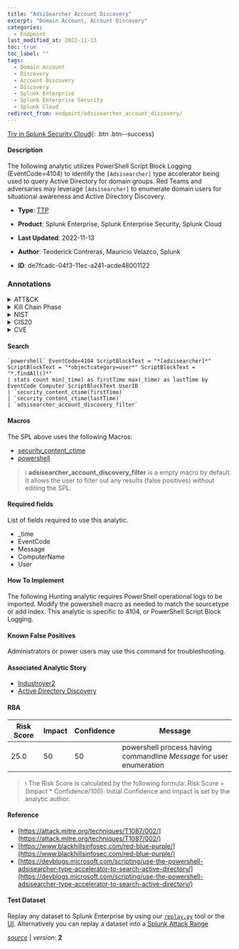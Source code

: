 ```yaml
---
title: "AdsiSearcher Account Discovery"
excerpt: "Domain Account, Account Discovery"
categories:
  - Endpoint
last_modified_at: 2022-11-13
toc: true
toc_label: ""
tags:
  - Domain Account
  - Discovery
  - Account Discovery
  - Discovery
  - Splunk Enterprise
  - Splunk Enterprise Security
  - Splunk Cloud
redirect_from: endpoint/adsisearcher_account_discovery/
---
```




[Try in Splunk Security Cloud](https://www.splunk.com/en_us/cyber-security.html){: .btn .btn--success}

#### Description

The following analytic utilizes PowerShell Script Block Logging (EventCode=4104) to identify the `[Adsisearcher]` type accelerator being used to query Active Directory for domain groups. Red Teams and adversaries may leverage `[Adsisearcher]` to enumerate domain users for situational awareness and Active Directory Discovery.

- **Type**: [TTP](https://github.com/splunk/security_content/wiki/Detection-Analytic-Types)
- **Product**: Splunk Enterprise, Splunk Enterprise Security, Splunk Cloud

- **Last Updated**: 2022-11-13
- **Author**: Teoderick Contreras, Mauricio Velazco, Splunk
- **ID**: de7fcadc-04f3-11ec-a241-acde48001122

### Annotations
<details>
  <summary>ATT&CK</summary>

<div markdown="1">

#### [ATT&CK](https://attack.mitre.org/)

| ID          | Technique   | Tactic         |
| ----------- | ----------- |--------------- |
| [T1087.002](https://attack.mitre.org/techniques/T1087/002/) | Domain Account | Discovery |

| [T1087](https://attack.mitre.org/techniques/T1087/) | Account Discovery | Discovery |

</div>
</details>


<details>
  <summary>Kill Chain Phase</summary>

<div markdown="1">

* Exploitation


</div>
</details>


<details>
  <summary>NIST</summary>

<div markdown="1">

* DE.CM



</div>
</details>

<details>
  <summary>CIS20</summary>

<div markdown="1">

* CIS 10



</div>
</details>

<details>
  <summary>CVE</summary>

<div markdown="1">


</div>
</details>


#### Search

```
`powershell` EventCode=4104 ScriptBlockText = "*[adsisearcher]*" ScriptBlockText = "*objectcategory=user*" ScriptBlockText = "*.findAll()*" 
| stats count min(_time) as firstTime max(_time) as lastTime by EventCode Computer ScriptBlockText UserID 
| `security_content_ctime(firstTime)` 
| `security_content_ctime(lastTime)` 
| `adsisearcher_account_discovery_filter`
```

#### Macros
The SPL above uses the following Macros:
* [security_content_ctime](https://github.com/splunk/security_content/blob/develop/macros/security_content_ctime.yml)
* [powershell](https://github.com/splunk/security_content/blob/develop/macros/powershell.yml)

> :information_source:
> **adsisearcher_account_discovery_filter** is a empty macro by default. It allows the user to filter out any results (false positives) without editing the SPL.



#### Required fields
List of fields required to use this analytic.
* _time
* EventCode
* Message
* ComputerName
* User



#### How To Implement
The following Hunting analytic requires PowerShell operational logs to be imported. Modify the powershell macro as needed to match the sourcetype or add index. This analytic is specific to 4104, or PowerShell Script Block Logging.
#### Known False Positives
Administrators or power users may use this command for troubleshooting.

#### Associated Analytic Story
* [Industroyer2](/stories/industroyer2)
* [Active Directory Discovery](/stories/active_directory_discovery)




#### RBA

| Risk Score  | Impact      | Confidence   | Message      |
| ----------- | ----------- |--------------|--------------|
| 25.0 | 50 | 50 | powershell process having commandline $Message$ for user enumeration |


> :information_source:
> The Risk Score is calculated by the following formula: Risk Score = (Impact * Confidence/100). Initial Confidence and Impact is set by the analytic author.


#### Reference

* [https://attack.mitre.org/techniques/T1087/002/](https://attack.mitre.org/techniques/T1087/002/)
* [https://www.blackhillsinfosec.com/red-blue-purple/](https://www.blackhillsinfosec.com/red-blue-purple/)
* [https://devblogs.microsoft.com/scripting/use-the-powershell-adsisearcher-type-accelerator-to-search-active-directory/](https://devblogs.microsoft.com/scripting/use-the-powershell-adsisearcher-type-accelerator-to-search-active-directory/)



#### Test Dataset
Replay any dataset to Splunk Enterprise by using our [`replay.py`](https://github.com/splunk/attack_data#using-replaypy) tool or the [UI](https://github.com/splunk/attack_data#using-ui).
Alternatively you can replay a dataset into a [Splunk Attack Range](https://github.com/splunk/attack_range#replay-dumps-into-attack-range-splunk-server)




[*source*](https://github.com/splunk/security_content/tree/develop/detections/endpoint/adsisearcher_account_discovery.yml) \| *version*: **2**